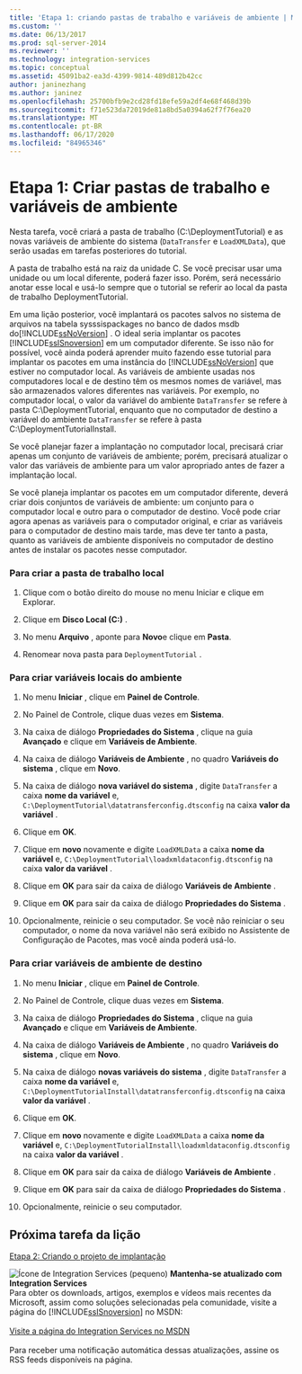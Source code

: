 ```yaml
---
title: 'Etapa 1: criando pastas de trabalho e variáveis de ambiente | Microsoft Docs'
ms.custom: ''
ms.date: 06/13/2017
ms.prod: sql-server-2014
ms.reviewer: ''
ms.technology: integration-services
ms.topic: conceptual
ms.assetid: 45091ba2-ea3d-4399-9814-489d812b42cc
author: janinezhang
ms.author: janinez
ms.openlocfilehash: 25700bfb9e2cd28fd18efe59a2df4e68f468d39b
ms.sourcegitcommit: f71e523da72019de81a8bd5a0394a62f7f76ea20
ms.translationtype: MT
ms.contentlocale: pt-BR
ms.lasthandoff: 06/17/2020
ms.locfileid: "84965346"
---
```

# <a name="step-1-creating-working-folders-and-environment-variables"></a>Etapa 1: Criar pastas de trabalho e variáveis de ambiente
  Nesta tarefa, você criará a pasta de trabalho (C:\DeploymentTutorial) e as novas variáveis de ambiente do sistema (`DataTransfer` e `LoadXMLData`), que serão usadas em tarefas posteriores do tutorial.  
  
 A pasta de trabalho está na raiz da unidade C. Se você precisar usar uma unidade ou um local diferente, poderá fazer isso. Porém, será necessário anotar esse local e usá-lo sempre que o tutorial se referir ao local da pasta de trabalho DeploymentTutorial.  
  
 Em uma lição posterior, você implantará os pacotes salvos no sistema de arquivos na tabela sysssispackages no banco de dados msdb do[!INCLUDE[ssNoVersion](../includes/ssnoversion-md.md)] . O ideal seria implantar os pacotes [!INCLUDE[ssISnoversion](../includes/ssisnoversion-md.md)] em um computador diferente. Se isso não for possível, você ainda poderá aprender muito fazendo esse tutorial para implantar os pacotes em uma instância do [!INCLUDE[ssNoVersion](../includes/ssnoversion-md.md)] que estiver no computador local. As variáveis de ambiente usadas nos computadores local e de destino têm os mesmos nomes de variável, mas são armazenados valores diferentes nas variáveis. Por exemplo, no computador local, o valor da variável do ambiente `DataTransfer` se refere à pasta C:\DeploymentTutorial, enquanto que no computador de destino a variável do ambiente `DataTransfer` se refere à pasta C:\DeploymentTutorialInstall.  
  
 Se você planejar fazer a implantação no computador local, precisará criar apenas um conjunto de variáveis de ambiente; porém, precisará atualizar o valor das variáveis de ambiente para um valor apropriado antes de fazer a implantação local.  
  
 Se você planeja implantar os pacotes em um computador diferente, deverá criar dois conjuntos de variáveis de ambiente: um conjunto para o computador local e outro para o computador de destino. Você pode criar agora apenas as variáveis para o computador original, e criar as variáveis para o computador de destino mais tarde, mas deve ter tanto a pasta, quanto as variáveis de ambiente disponíveis no computador de destino antes de instalar os pacotes nesse computador.  
  
### <a name="to-create-the-local-working-folder"></a>Para criar a pasta de trabalho local  
  
1.  Clique com o botão direito do mouse no menu Iniciar e clique em Explorar.  
  
2.  Clique em **Disco Local (C:)** .  
  
3.  No menu **Arquivo** , aponte para **Novo**e clique em **Pasta**.  
  
4.  Renomear nova pasta para `DeploymentTutorial` .  
  
### <a name="to-create-local-environment-variables"></a>Para criar variáveis locais do ambiente  
  
1.  No menu **Iniciar** , clique em **Painel de Controle**.  
  
2.  No Painel de Controle, clique duas vezes em **Sistema**.  
  
3.  Na caixa de diálogo **Propriedades do Sistema** , clique na guia **Avançado** e clique em **Variáveis de Ambiente**.  
  
4.  Na caixa de diálogo **Variáveis de Ambiente** , no quadro **Variáveis do sistema** , clique em **Novo**.  
  
5.  Na caixa de diálogo **nova variável do sistema** , digite `DataTransfer` a caixa **nome da variável** e, `C:\DeploymentTutorial\datatransferconfig.dtsconfig` na caixa **valor da variável** .  
  
6.  Clique em **OK**.  
  
7.  Clique em **novo** novamente e digite `LoadXMLData` a caixa **nome da variável** e, `C:\DeploymentTutorial\loadxmldataconfig.dtsconfig` na caixa **valor da variável** .  
  
8.  Clique em **OK** para sair da caixa de diálogo **Variáveis de Ambiente** .  
  
9. Clique em **OK** para sair da caixa de diálogo **Propriedades do Sistema** .  
  
10. Opcionalmente, reinicie o seu computador. Se você não reiniciar o seu computador, o nome da nova variável não será exibido no Assistente de Configuração de Pacotes, mas você ainda poderá usá-lo.  
  
### <a name="to-create-destination-environment-variables"></a>Para criar variáveis de ambiente de destino  
  
1.  No menu **Iniciar** , clique em **Painel de Controle**.  
  
2.  No Painel de Controle, clique duas vezes em **Sistema**.  
  
3.  Na caixa de diálogo **Propriedades do Sistema** , clique na guia **Avançado** e clique em **Variáveis de Ambiente**.  
  
4.  Na caixa de diálogo **Variáveis de Ambiente** , no quadro **Variáveis do sistema** , clique em **Novo**.  
  
5.  Na caixa de diálogo **novas variáveis do sistema** , digite `DataTransfer` a caixa **nome da variável** e, `C:\DeploymentTutorialInstall\datatransferconfig.dtsconfig` na caixa **valor da variável** .  
  
6.  Clique em **OK**.  
  
7.  Clique em **novo** novamente e digite `LoadXMLData` a caixa **nome da variável** e, `C:\DeploymentTutorialInstall\loadxmldataconfig.dtsconfig` na caixa **valor da variável** .  
  
8.  Clique em **OK** para sair da caixa de diálogo **Variáveis de Ambiente** .  
  
9. Clique em **OK** para sair da caixa de diálogo **Propriedades do Sistema** .  
  
10. Opcionalmente, reinicie o seu computador.  
  
## <a name="next-task-in-lesson"></a>Próxima tarefa da lição  
 [Etapa 2: Criando o projeto de implantação](../integration-services/lesson-1-2-creating-the-deployment-project.md)  
  
![Ícone de Integration Services (pequeno)](media/dts-16.gif "Ícone do Integration Services (pequeno)")  **Mantenha-se atualizado com Integration Services**<br /> Para obter os downloads, artigos, exemplos e vídeos mais recentes da Microsoft, assim como soluções selecionadas pela comunidade, visite a página do [!INCLUDE[ssISnoversion](../includes/ssisnoversion-md.md)] no MSDN:<br /><br /> [Visite a página do Integration Services no MSDN](https://go.microsoft.com/fwlink/?LinkId=136655)<br /><br /> Para receber uma notificação automática dessas atualizações, assine os RSS feeds disponíveis na página.  
  
  
